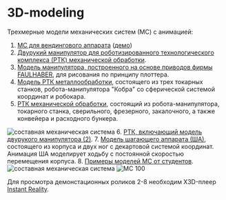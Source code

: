 # 3D-modeling
Трехмерные модели механических систем (МС) с анимацией:
1. <a target="_blank" href="https://github.com/goshanoob/3D-modeling/tree/master/%D0%92%D0%B5%D0%BD%D0%B4%D0%B8%D0%BD%D0%B3%D0%BE%D0%B2%D1%8B%D0%B9%20%D0%B0%D0%BF%D0%BF%D0%B0%D1%80%D0%B0%D1%82">МС для вендингового аппарата</a> (<a tagret="_blank" href="http://goshanoob.eu5.org/3D-modeling/%D0%92%D0%B5%D0%BD%D0%B4%D0%B8%D0%BD%D0%B3%D0%BE%D0%B2%D1%8B%D0%B9%20%D0%B0%D0%BF%D0%BF%D0%B0%D1%80%D0%B0%D1%82/%D0%BE%D0%BF%D0%B8%D1%81%D0%B0%D0%BD%D0%B8%D0%B5%20%D0%BC%D0%BE%D0%B4%D0%B5%D0%BB%D0%B5%D0%B9.html">демо</a>)
2. <a href="" target="_blank">Двурукий манипулятор для роботизированного технологического комплекса (РТК) механической обработки</a>.
3. <a href="" target="_blank">Модель манипулятора, построенного на основе приводов фирмы FAULHABER</a>, для рисования по принципу плоттера.
4. <a href="" target="_blank">Модель РТК металлообработки</a>, состоящего из трех токарных станков, робота-манипулятора "Кобра" со сферической системой координат и робокара.
5. <a href="" target="_blank">РТК механической обработки</a>, состоящий из робота-манипулятора, токарного станка, сверильного, фрезерного, закалочного, а также конвейера и расходного бункера.
<img alt="составная механическая система" src="https://i.ibb.co/kS6RmCs/image009.gif">
6. <a href="" target="_blank">РТК, включающий модель двурукого манипулятора (2)</a>.
7. <a href="" target="_blank">Модель шагающего аппарата (ША)</a>, состоящего из корпуса и двух ног с декартовой системой координат. Анимация ША моделирует ходьбу с постоянной скоростью перемещения корпуса.
8. <a href="" target="_blank">Примеры моделей МС от студентов</a>.
<img alt="составная механическая система" src="https://i.ibb.co/rGTkwNy/image.jpg">
<img alt="МС 100" src="https://i.ibb.co/VTXQCNG/100.jpg">

Для просмотра демонстационных роликов 2-8 необходим X3D-плеер <a href="https://www.instantreality.org/downloads/" target="_blank">Instant Reality</a>.



